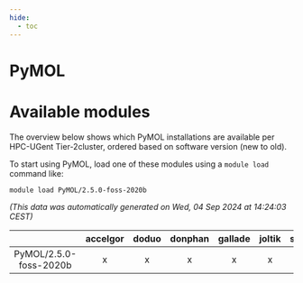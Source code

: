```yaml
---
hide:
  - toc
---
```


PyMOL
=====

# Available modules


The overview below shows which PyMOL installations are available per HPC-UGent Tier-2cluster, ordered based on software version (new to old).

To start using PyMOL, load one of these modules using a `module load` command like:

```shell
module load PyMOL/2.5.0-foss-2020b
```

*(This data was automatically generated on Wed, 04 Sep 2024 at 14:24:03 CEST)*  

| |accelgor|doduo|donphan|gallade|joltik|shinx|skitty|
| :---: | :---: | :---: | :---: | :---: | :---: | :---: | :---: |
|PyMOL/2.5.0-foss-2020b|x|x|x|x|x|-|x|
